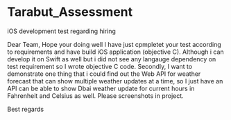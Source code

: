 # Tarabut_Assessment
iOS development test regarding hiring

Dear Team,
Hope your doing well I have just cpmpletet your test according to requirements and have build iOS application (objective C). Although i can develop it on Swift as well but i did not see any langauge dependency on test requirement so I wrote objective C code. Secondly, I want to demonstrate one thing that i could find out the Web API for weather forecast that can show multiple weather updates at a time, so I just have an API can be able to show Dbai weather update for current hours in Fahrenheit and Celsius as well. Please screenshots in project.

Best regards 
